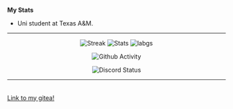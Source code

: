 **My Stats**
- Uni student at Texas A&M.
---
</p>
 <p align="center">
  <img src="https://github-readme-streak-stats.herokuapp.com/?user=yquan162&theme=dracula" alt="Streak" />
  <img src="https://github-readme-stats.vercel.app/api?username=yquan162&count_private=true&show_icons=true&line_height=20&show_icons=true&theme=dracula" alt="Stats" />
  <img src="https://github-readme-stats.vercel.app/api/top-langs/?username=yquan162&layout=compact&langs_count=8&card_width=445&show_icons=true&theme=dracula" alt="labgs" />
</p>

</p>
<p align="center">
 <img src="https://activity-graph.herokuapp.com/graph?username=yquan162&theme=rogue" align="center" alt="Github Activity" />
</p>

</p>
<p align="center">
    <img src="https://lanyard.cnrad.dev/api/325484575042043906?idleMessage=Possibly%20being%20sus" alt="Discord Status">
</p>

---
<h6 align="left"></h6>
<a href="https://git.yquan162.dev/">Link to my gitea!</a>
